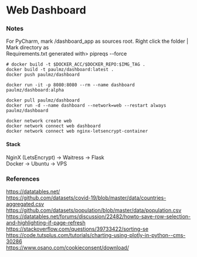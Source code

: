 # Web Dashboard

### Notes
For PyCharm, mark /dashboard_app as sources root. Right click the folder | Mark directory as  
Requirements.txt generated with> pipreqs --force
```
# docker build -t $DOCKER_ACC/$DOCKER_REPO:$IMG_TAG .
docker build -t paulmz/dashboard:latest .
docker push paulmz/dashboard

docker run -it -p 8080:8080 --rm --name dashboard paulmz/dashboard:alpha 

docker pull paulmz/dashboard
docker run -d --name dashboard --network=web --restart always paulmz/dashboard

docker network create web
docker network connect web dashboard
docker network connect web nginx-letsencrypt-container
```
#### Stack
NginX (LetsEncrypt) -> Waitress -> Flask  
Docker -> Ubuntu -> VPS 

### References
https://datatables.net/  
https://github.com/datasets/covid-19/blob/master/data/countries-aggregated.csv  
https://github.com/datasets/population/blob/master/data/population.csv  
https://datatables.net/forums/discussion/22482/howto-save-row-selection-and-highlighting-if-page-refresh  
https://stackoverflow.com/questions/39733422/sorting-se  
https://code.tutsplus.com/tutorials/charting-using-plotly-in-python--cms-30286  
https://www.osano.com/cookieconsent/download/  
